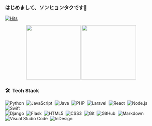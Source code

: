 ### はじめまして、ソンヒョンタクです👋

<!--
**kanbaer-sht/kanbaer-sht** is a ✨ _special_ ✨ repository because its `README.md` (this file) appears on your GitHub profile.

Here are some ideas to get you started:

- 🔭 I’m currently working on ...
- 🌱 I’m currently learning ...
- 👯 I’m looking to collaborate on s...
- 🤔 I’m looking for help with ...
- 💬 Ask me about ...
- 📫 How to reach me: ...
- 😄 Pronouns: ...
- ⚡ Fun fact: ...
-->

[![Hits](https://hits.seeyoufarm.com/api/count/incr/badge.svg?url=https%3A%2F%2Fgithub.com%2Fkanbaer-sht%2Fhit-counter&count_bg=%2379C83D&title_bg=%23555555&icon=&icon_color=%23E7E7E7&title=hits&edge_flat=false)](https://github.com/kanbaer-sht)

<p align="center">
<a href="https://github.com/kanbaer-sht">
  <img height="180em" src="https://github-readme-stats-eight-theta.vercel.app/api?username=kanbaer-sht&show_icons=true&theme=dracula&include_all_commits=true&count_private=true"/>
  <img height="180em" src="https://github-readme-stats-eight-theta.vercel.app/api/top-langs/?username=kanbaer-sht&exclude_repo=pyfingerprint,aiortc,capstone-project-re-coder&layout=compact&langs_count=8&theme=dracula"/>
</a>
</p>

### 🛠 &nbsp;Tech Stack

![Python](https://img.shields.io/badge/-Python-05122A?style=flat&logo=python&logoColor=white&color=informational)&nbsp;
![JavaScript](https://img.shields.io/badge/-JavaScript-05122A?style=flat&logo=javascript&logoColor=white&color=orange)&nbsp;
![Java](https://img.shields.io/badge/-Java-05122A?style=flat&logo=Java&logoColor=FFA518&logoColor=white&color=critical)&nbsp;
![PHP](https://img.shields.io/badge/-Php-05122A?style=flat&logo=php&logoColor=white&color=blueviolet)&nbsp;
![Laravel](https://img.shields.io/badge/-Laravel-05122A?style=flat&logo=laravel&logoColor=white&color=red)&nbsp;
![React](https://img.shields.io/badge/-React-05122A?style=flat&logo=react&logoColor=white&color=blue)&nbsp;
![Node.js](https://img.shields.io/badge/-Node.js-05122A?style=flat&logo=node.js)&nbsp;
![Swift](https://img.shields.io/badge/-Swift-05122A?style=flat&logo=swift&logoColor=white&color=important)&nbsp;\
![Django](https://img.shields.io/badge/-Django-05122A?style=flat&logo=django&logoColor=092E20&logoColor=white&color=006600)&nbsp;
![Flask](https://img.shields.io/badge/-Flask-05122A?style=flat&logo=flask)&nbsp;
![HTML5](https://img.shields.io/badge/-HTML5-E34F26?style=flat&logo=html5&logoColor=white)&nbsp;
![CSS3](https://img.shields.io/badge/-CSS3-1572B6?style=flat&logo=css3)&nbsp;
![Git](https://img.shields.io/badge/-Git-05122A?style=flat&logo=git)&nbsp;
![GitHub](https://img.shields.io/badge/-GitHub-05122A?style=flat&logo=github)&nbsp;
![Markdown](https://img.shields.io/badge/-Markdown-05122A?style=flat&logo=markdown)\
![Visual Studio Code](https://img.shields.io/badge/-Visual%20Studio%20Code-05122A?style=flat&logo=visual-studio-code&logoColor=007ACC)&nbsp;
![InDesign](https://img.shields.io/badge/-InDesign-05122A?style=flat&logo=adobe-indesign)
